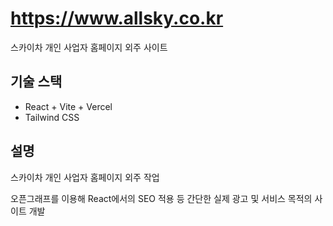 # https://www.allsky.co.kr

스카이차 개인 사업자 홈페이지 외주 사이트

## 기술 스택
* React + Vite + Vercel
* Tailwind CSS

## 설명
스카이차 개인 사업자 홈페이지 외주 작업

오픈그래프를 이용해 React에서의 SEO 적용 등 간단한 실제 광고 및 서비스 목적의 사이트 개발
